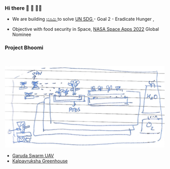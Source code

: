 ### Hi there 👋 🧙 👩‍💻 


* We are building <a href="https://mangala.earth">ಭೂಮಿ </a> to solve <a href="https://www.un.org/sustainabledevelopment/hunger/">UN SDG </a> - Goal 2 - Eradicate Hunger ,

* Objective with food security in Space,  <a href="https://2022.spaceappschallenge.org/locations/magdeburg/teams"> NASA Space Apps 2022</a> Global Nominee
 
### Project Bhoomi

<br/>
<div align='center'>

![image info](garuda_in_bhoomi.jpg)

</div>

* [Garuda Swarm UAV](https://mangala.earth/garuda/swarm)
* [Kalpavruksha Greenhouse](https://mangala.earth/habitat/build) 
